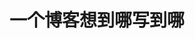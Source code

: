 <!--
 * @Author: huabingtao
 * @Date: 2021-02-02 22:38:46
 * @LastEditTime: 2021-02-02 23:05:47
 * @LastEditors: huabingtao
 * @Description: 
 * @FilePath: /vue-press/docs/README.md
 * @可以输入预定的版权声明、个性签名、空行等
-->
# 一个博客想到哪写到哪